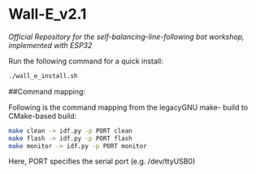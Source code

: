 # Wall-E_v2.1

*Official Repository for the self-balancing-line-following bot workshop, implemented with ESP32*

Run the following command for a quick install:

```bash
./wall_e_install.sh
```
##Command mapping:

Following is the command mapping from the legacyGNU make- build to CMake-based build:
```bash
make clean -> idf.py -p PORT clean
make flash -> idf.py -p PORT flash
make monitor -> idf.py -p PORT monitor
```
Here, PORT specifies the serial port (e.g. /dev/ttyUSB0)
 


